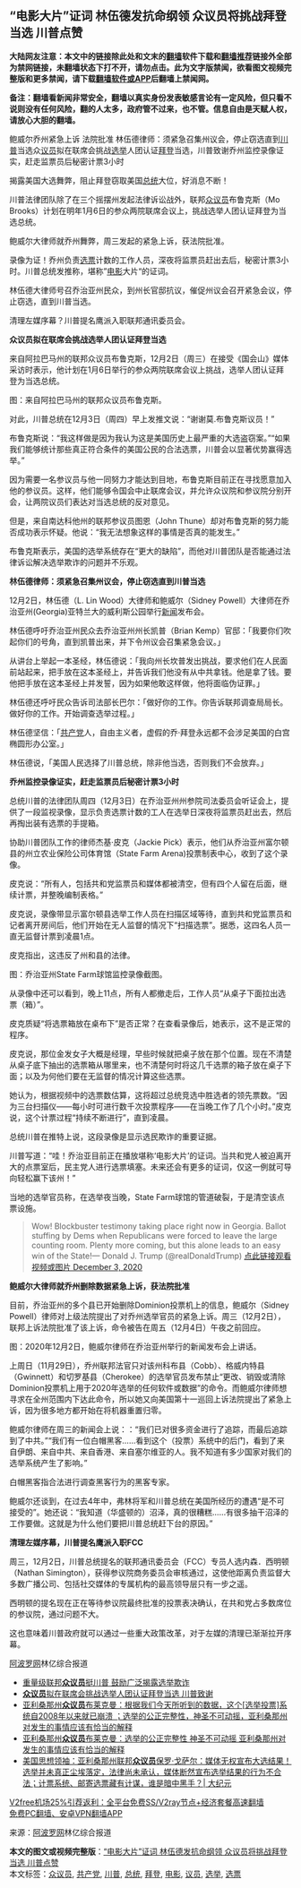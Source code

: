  <h2>“电影大片”证词 林伍德发抗命纲领 众议员将挑战拜登当选 川普点赞</h2> <p class="notice"><b>大陆网友注意：本文中的链接除此处和文末的<a href="https://github.com/bannedbook/fanqiang" >翻墙</a>软件下载和<a href="https://github.com/killgcd/justmysocks/blob/master/README.md">翻墙推荐</a>链接外全部为禁网链接，未翻墙状态下打不开，请勿点击。此为文字版禁闻，欲看图文视频完整版和更多禁闻，请下载<a href="https://github.com/bannedbook/fanqiang">翻墙软件或APP</a>后翻墙上禁闻网。</p><p>备注：翻墙看新闻非常安全，翻墙以真实身份发表敏感言论有一定风险，但只看不说则没有任何风险，翻的人太多，政府管不过来，也不管。信息自由是天赋人权，请放心大胆的翻墙。</b></p>  <div class="entry"> <p id="summary">鲍威尔乔州紧急上诉 法院批准 林伍德律师：须紧急召集州议会，停止窃选直到<a href="https://www.bannedbook.org/bnews/tag/%e5%b7%9d%e6%99%ae/" class="st_tag internal_tag" rel="tag" title="标签 川普 下的日志">川普</a>当选众<a href="https://www.bannedbook.org/bnews/tag/%e8%ae%ae%e5%91%98/" class="st_tag internal_tag" rel="tag" title="标签 议员 下的日志">议员</a>拟在联席会挑战<a href="https://www.bannedbook.org/bnews/tag/%e9%80%89%e4%b8%be/" class="st_tag internal_tag" rel="tag" title="标签 选举 下的日志">选举</a>人团认证<a href="https://www.bannedbook.org/bnews/tag/%e6%8b%9c%e7%99%bb/" class="st_tag internal_tag" rel="tag" title="标签 拜登 下的日志">拜登</a>当选，川普致谢乔州监控录像证实，赶走监票员后秘密计票3小时</p> <p>揭露美国大选舞弊，阻止拜登窃取美国<a href="https://www.bannedbook.org/bnews/tag/%e6%80%bb%e7%bb%9f/" class="st_tag internal_tag" rel="tag" title="标签 总统 下的日志">总统</a>大位，好消息不断！</p> <p>川普法律团队除了在三个摇摆州发起法律诉讼战外，联邦<a href="https://www.bannedbook.org/bnews/tag/%E4%BC%97%E8%AE%AE%E5%91%98/" class="st_tag internal_tag" rel="tag" title="标签 众议员 下的日志">众议员</a>布鲁克斯（Mo Brooks）计划在明年1月6日的参众两院联席会议上，挑战选举人团认证拜登为当选总统。</p> <p>鲍威尔大律师就乔州舞弊，周三发起的紧急上诉，获法院批准。</p> <p>录像为证！乔州负责<a href="https://www.bannedbook.org/bnews/tag/%E9%80%89%E7%A5%A8/" class="st_tag internal_tag" rel="tag" title="标签 选票 下的日志">选票</a>计数的工作人员，深夜将监票员赶出去后，秘密计票3小时。川普总统发推称，堪称”<a href="https://www.bannedbook.org/bnews/tag/%e7%94%b5%e5%bd%b1/" class="st_tag internal_tag" rel="tag" title="标签 电影 下的日志">电影</a>大片“的证词。</p> <p>林伍德大律师号召乔治亚州民众，到州长官邸抗议，催促州议会召开紧急会议，停止窃选，直到川普当选。</p> <p>清理左媒序幕？川普提名鹰派入职联邦通讯委员会。</p> <p><strong>众议员拟在联席会挑战选举人团认证拜登当选</strong></p> <p>来自阿拉巴马州的联邦众议员布鲁克斯，12月2日（周三）在接受《国会山》媒体采访时表示，他计划在1月6日举行的参众两院联席会议上挑战，选举人团认证拜登为当选总统。</p> <p>图：来自阿拉巴马州的联邦众议员布鲁克斯。</p> <p>对此，川普总统在12月3日（周四）早上发推文说：“谢谢莫.布鲁克斯议员！”</p> <p>布鲁克斯说：“我这样做是因为我认为这是美国历史上最严重的大选盗窃案。”“如果我们能够统计那些真正符合条件的美国公民的合法选票，川普会以显著优势赢得选举。”</p> <p>因为需要一名参议员与他一同努力才能达到目地，布鲁克斯目前正在寻找愿意加入他的参议员。这样，他们能够令国会中止联席会议，并允许众议院和参议院分别开会，让两院议员们表达对当选总统的反对意见。</p>  <p>但是，来自南达科他州的联邦参议员图恩（John Thune）却对布鲁克斯的努力能否成功表示怀疑。他说：“我无法想象这样的事情是否真的能发生。”</p> <p>布鲁克斯表示，美国的选举系统存在“更大的缺陷”，而他对川普团队是否能通过法律诉讼解决选举欺诈的问题并不乐观。</p> <p><strong>林伍德律师：须紧急召集州议会，停止窃选直到川普当选</strong></p> <p>12月2日，林伍德（L. Lin Wood）大律师和鲍威尔（Sidney Powell）大律师在乔治亚州(Georgia)亚特兰大的威利斯公园举行<span class='wp_keywordlink_affiliate'><a href="https://www.bannedbook.org/" title="新闻">新闻</a></span>发布会。</p> <p>林伍德呼吁乔治亚州民众去乔治亚州州长凯普（Brian Kemp）官邸：「我要你们吹起你们的号角，直到凯普出来，并下令州议会召集紧急会议。」</p> <p>从讲台上举起一本圣经，林伍德说：「我向州长坎普发出挑战，要求他们在人民面前站起来，把手放在这本圣经上，并告诉我们他没有从中共拿钱。他是拿了钱。要他把手放在这本圣经上并发誓，因为如果他敢这样做，他将面临伪证罪。」</p> <p>林伍德还呼吁民众告诉司法部长巴尔：「做好你的工作。你告诉联邦调查局局长。做好你的工作。开始调查选举过程。」</p> <p>林伍德坚信：「<a href="https://www.bannedbook.org/bnews/tag/%e5%85%b1%e4%ba%a7%e5%85%9a/" class="st_tag internal_tag" rel="tag" title="标签 共产党 下的日志">共产党</a>人，自由主义者，虚假的乔·拜登永远都不会涉足美国的白宫椭圆形办公室。」</p> <p>林伍德说，「美国人民选择了川普总统，除非他当选，否则我们不会放弃。」</p> <p><strong>乔州监控录像证实，赶走监票员后秘密计票3小时</strong></p> <p>总统川普的法律团队周四（12月3日）在乔治亚州州参院司法委员会听证会上，提供了一段监视录像，显示负责选票计数的工人在选举日深夜将监票员赶出去，然后再掏出装有选票的手提箱。</p> <p></p> <p></p>  <p>协助川普团队工作的律师杰基·皮克（Jackie Pick）表示，他们从乔治亚州富尔顿县的州立农业保险公司体育馆（State Farm Arena)投票制表中心，收到了这个录像。</p> <p>皮克说：“所有人，包括共和党监票员和媒体都被清空，但有四个人留在后面，继续计票，并整晚编制表格。”</p> <p>皮克说，录像带显示富尔顿县选举工作人员在扫描区域等待，直到共和党监票员和记者离开房间后，他们开始在无人监督的情况下“扫描选票”。据悉，这四名人员一直无监督计票到凌晨1点。</p> <p>皮克指出，这违反了州和县的法律。</p> <p>图：乔治亚州State Farm球馆监控录像截图。</p> <p>从录像中还可以看到，晚上11点，所有人都撤走后，工作人员“从桌子下面拉出选票（箱）”。</p> <p>皮克质疑“将选票箱放在桌布下”是否正常？在查看录像后，她表示，这不是正常的程序。</p> <p>皮克说，那位金发女子大概是经理，早些时候就把桌子放在那个位置。现在不清楚从桌子底下抽出的选票箱从哪里来，也不清楚何时将这几千选票的箱子放在桌子下面；以及为何他们要在无监督的情况计算这些选票。</p> <p>她认为，根据视频中的选票数估算，这将超过总统竞选中胜选者的领先票数。“因为三台扫描仪——每小时可进行数千次投票程序——在当晚工作了几个小时。”皮克说，这个计票过程“持续不断进行”，直到凌晨。</p> <p>总统川普在推特上说，这段录像是显示选民欺诈的重要证据。</p> <p>川普写道：“哇！乔治亚目前正在播放堪称‘电影大片’的证词。当共和党人被迫离开大的点票室后，民主党人进行选票填塞。未来还会有更多的证词，仅这一例就可导向轻松赢下该州！”</p> <p>当地的选举官员称，在选举夜当晚，State Farm球馆的管道破裂，于是清空该点票设施。</p> <blockquote><p>Wow! Blockbuster testimony taking place right now in Georgia. Ballot stuffing by Dems when Republicans were forced to leave the large counting room. Plenty more coming, but this alone leads to an easy win of the State!— Donald J. Trump (@realDonaldTrump) <a href="https://twitter.com/realDonaldTrump/status/1334573529107460096?ref_src=twsrc%5Etfw">点此链接观看视频或图片 December 3, 2020</a></p> </blockquote> <p><strong>鲍威尔大律师就乔州删除数据紧急上诉，获法院批准</strong></p> <p>目前，乔治亚州的多个县已开始删除Dominion投票机上的信息，鲍威尔（Sidney Powell）律师对上级法院提出了对乔州选举官员的紧急上诉。周三（12月2日），联邦上诉法院批准了该上诉，命令被告在周五（12月4日）午夜之前回应。</p> <p>图：2020年12月2日，鲍威尔律师在乔治亚州举行的新闻发布会上讲话。</p> <p>上周日（11月29日），乔州联邦法官只对该州科布县（Cobb）、格威内特县（Gwinnett）和切罗基县（Cherokee）的选举官员发布禁止“更改、销毁或清除Dominion投票机上用于2020年选举的任何软件或数据”的命令。而鲍威尔律师想寻求在全州范围内下达此命令，所以她又向美国第十一巡回上诉法院提出了紧急上诉，因为很多地方都开始在将机器重置归零。</p> <p>鲍威尔律师在周三的新闻会上说：：“我们已对很多资金进行了追踪，而最后追踪到了中共。”“我们有一位白帽黑客……看到这个（投票）系统中的后门，看到了来自伊朗、来自中共、来自香港、来自塞尔维亚的人。我不知道有多少国家对我们的选举系统产生了影响。”</p> <p>白帽黑客指合法进行调查黑客行为的黑客专家。</p> <p>鲍威尔还谈到，在过去4年中，弗林将军和川普总统在美国所经历的遭遇“是不可接受的”。她还说：“我知道（华盛顿的）沼泽，真的很糟糕&#8230;&#8230;有很多抽干沼泽的工作要做。这就是为什么他们要把川普总统赶下台的原因。”</p> <p><strong>清理左媒序幕，川普提名鹰派入职FCC</strong></p> <p>周三，12月2日，川普总统提名的联邦通讯委员会（FCC）专员人选内森．西明顿（Nathan Simington），获得参议院商务委员会审核通过，这使他距离负责监督大多数广播公司、包括社交媒体的专属机构的最高领导层只有一步之遥。</p> <p>西明顿的提名现在正在等待参议院最终批准的投票表决确认，在共和党占多数席位的参议院，通过问题不大。</p> <p>这也意味着川普政府就可以通过一些重大政策改革，对于左媒的清理已渐渐拉开序幕。</p> <p><span class='wp_keywordlink_affiliate'><a href="https://www.aboluowang.com/" title="阿波罗网" target="_blank">阿波罗网</a></span>林亿综合报道</p> <ul class='op-related-articles' title='相关阅读'> <li><a href='https://www.bannedbook.org/bnews/comments/20201204/1441712.html' target='_blank'>重量级联邦<b>众议员</b>挺川普 鼓励广泛揭露选举欺诈</a></li> <li><a href='https://www.bannedbook.org/bnews/comments/20201204/1441675.html' target='_blank'><b>众议员</b>拟在联席会挑战选举人团认证拜登当选 川普致谢</a></li> <li><a href='https://www.bannedbook.org/bnews/bannedvideo/20201203/1441205.html' target='_blank'>亚利桑那州<b>众议员</b>布莱克曼：根据我们今天所听到的数据，这个[选举投票]系统自2008年以来就已崩溃 ；选举的公正完整性，神圣不可动摇，亚利桑那州对发生的事情应该有恰当的解释</a></li> <li><a href='https://www.bannedbook.org/bnews/bannedvideo/20201203/1441175.html' target='_blank'>亚利桑那州<b>众议员</b>布莱克曼：选举的公正完整性 神圣不可动摇 亚利桑那州对发生的事情应该有恰当的解释</a></li> <li><a href='https://www.bannedbook.org/bnews/cbnews/20201202/1440640.html' target='_blank'>美国思想领袖：亚利桑那州联邦<b>众议员</b>保罗·戈萨尔：媒体无权宣布大选结果！选举并未真正尘埃落定，法律尚未承认，媒体断然宣布选举结果的行为不合法；计票系统、邮寄选票藏有计谋，谁是暗中黑手？| 大纪元</a></li> </ul> <p class="texttj"> <a href="https://www.bannedbook.org/forum23/topic22702.html" target="_blank">V2free机场25%引荐返利：全平台免费SS/V2ray节点+经济套餐高速翻墙</a><br/> <a href="https://github.com/bannedbook/fanqiang/wiki/%E7%A6%81%E9%97%BB%E7%BD%91%E5%AE%89%E5%8D%93%E7%BF%BB%E5%A2%99%E6%96%B0%E9%97%BBAPP" target="_blank">免费PC翻墙、安卓VPN翻墙APP</a></p><p> 来源：<a href="https://www.aboluowang.com/2020/1204/1530468.html" target="_blank">阿波罗网</a>林亿综合报道 </p> <a name='sharetosocial'></a>       <div><b>本文的图文或视频完整版</b>：<a href='https://www.bannedbook.org/bnews/topimagenews/20201204/1442050.html'>“电影大片”证词 林伍德发抗命纲领 众议员将挑战拜登当选 川普点赞</a></div>  </div><!--END ENTRY--> <div class="postfooter"> <div>本文标签：<a href="https://www.bannedbook.org/bnews/tag/%E4%BC%97%E8%AE%AE%E5%91%98/" rel="tag">众议员</a>, <a href="https://www.bannedbook.org/bnews/tag/%e5%85%b1%e4%ba%a7%e5%85%9a/" rel="tag">共产党</a>, <a href="https://www.bannedbook.org/bnews/tag/%e5%b7%9d%e6%99%ae/" rel="tag">川普</a>, <a href="https://www.bannedbook.org/bnews/tag/%e6%80%bb%e7%bb%9f/" rel="tag">总统</a>, <a href="https://www.bannedbook.org/bnews/tag/%e6%8b%9c%e7%99%bb/" rel="tag">拜登</a>, <a href="https://www.bannedbook.org/bnews/tag/%e7%94%b5%e5%bd%b1/" rel="tag">电影</a>, <a href="https://www.bannedbook.org/bnews/tag/%e8%ae%ae%e5%91%98/" rel="tag">议员</a>, <a href="https://www.bannedbook.org/bnews/tag/%e9%80%89%e4%b8%be/" rel="tag">选举</a>, <a href="https://www.bannedbook.org/bnews/tag/%E9%80%89%E7%A5%A8/" rel="tag">选票</a></div>  </div><!--END POSTFOOTER--> 